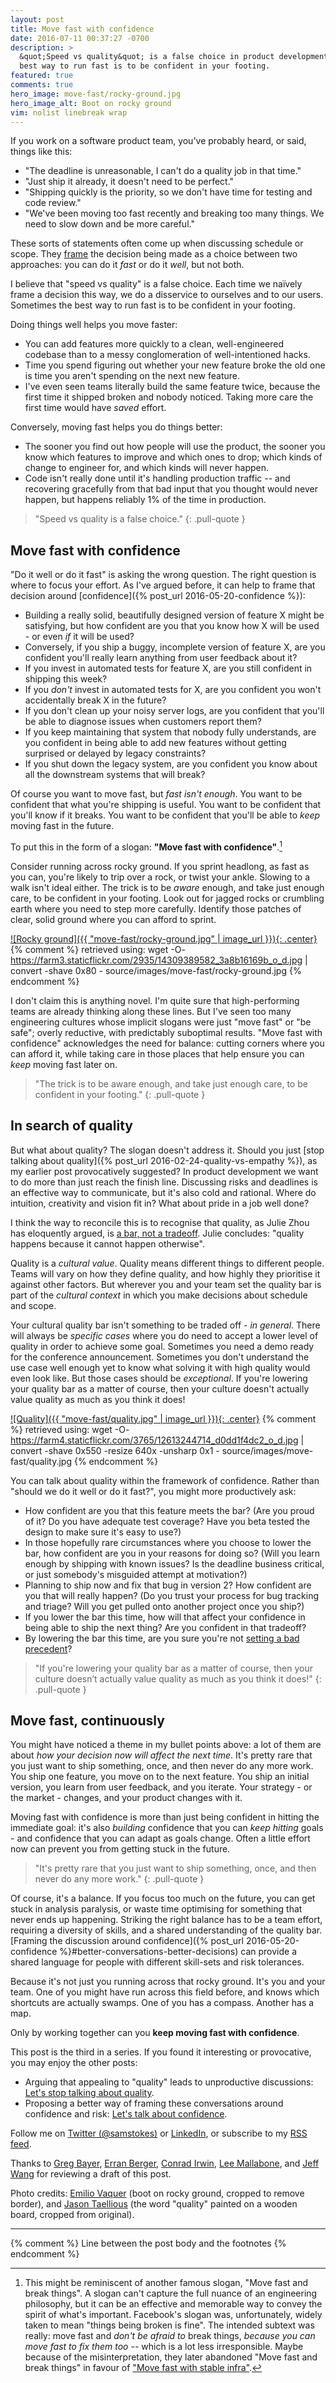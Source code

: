 ```yaml
---
layout: post
title: Move fast with confidence
date: 2016-07-11 00:37:27 -0700
description: >
  &quot;Speed vs quality&quot; is a false choice in product development.  Sometimes the
  best way to run fast is to be confident in your footing.
featured: true
comments: true
hero_image: move-fast/rocky-ground.jpg
hero_image_alt: Boot on rocky ground
vim: nolist linebreak wrap
---
```


If you work on a software product team, you've probably heard, or said, things like this:

* "The deadline is unreasonable, I can't do a quality job in that time."
* "Just ship it already, it doesn't need to be perfect."
* "Shipping quickly is the priority, so we don't have time for testing and code review."
* "We've been moving too fast recently and breaking too many things.  We need to slow down and be more careful."

These sorts of statements often come up when discussing schedule or scope.  They [frame](https://en.wikipedia.org/wiki/Framing_effect_(psychology)) the decision being made as a choice between two approaches: you can do it *fast* or do it *well*, but not both.

I believe that "speed vs quality" is a false choice.  Each time we naïvely frame a decision this way, we do a disservice to ourselves and to our users.  Sometimes the best way to run fast is to be confident in your footing.

<!-- more -->

Doing things well helps you move faster:

 * You can add features more quickly to a clean, well-engineered codebase than to a messy conglomeration of well-intentioned hacks.
 * Time you spend figuring out whether your new feature broke the old one is time you aren't spending on the next new feature.
 * I've even seen teams literally build the same feature twice, because the first time it shipped broken and nobody noticed.  Taking more care the first time would have *saved* effort.

Conversely, moving fast helps you do things better:

 * The sooner you find out how people will use the product, the sooner you know which features to improve and which ones to drop; which kinds of change to engineer for, and which kinds will never happen.
 * Code isn't really done until it's handling production traffic -- and recovering gracefully from that bad input that you thought would never happen, but happens reliably 1% of the time in production.

> "Speed vs quality is a false choice."
{: .pull-quote }

## Move fast with confidence

"Do it well or do it fast" is asking the wrong question.  The right question is where to focus your effort.  As I've argued before, it can help to frame that decision around [confidence]({% post_url 2016-05-20-confidence %}):

 * Building a really solid, beautifully designed version of feature X might be satisfying, but how confident are you that you know how X will be used - or even *if* it will be used?
 * Conversely, if you ship a buggy, incomplete version of feature X, are you confident you'll really learn anything from user feedback about it?
 * If you invest in automated tests for feature X, are you still confident in shipping this week?
 * If you *don't* invest in automated tests for X, are you confident you won't accidentally break X in the future?
 * If you don't clean up your noisy server logs, are you confident that you'll be able to diagnose issues when customers report them?
 * If you keep maintaining that system that nobody fully understands, are you confident in being able to add new features without getting surprised or delayed by legacy constraints?
 * If you shut down the legacy system, are you confident you know about all the downstream systems that will break?

Of course you want to move fast, but *fast isn't enough*.  You want to be confident that what you're shipping is useful.  You want to be confident that you'll know if it breaks.  You want to be confident that you'll be able to *keep* moving fast in the future.

To put this in the form of a slogan: __"Move fast with confidence"__.[^move-fast-and-break-things]

[^move-fast-and-break-things]: This might be reminiscent of another famous slogan, "Move fast and break things".  A slogan can't capture the full nuance of an engineering philosophy, but it can be an effective and memorable way to convey the spirit of what's important.  Facebook's slogan was, unfortunately, widely taken to mean "things being broken is fine".  The intended subtext was really: move fast and *don't be afraid to* break things, *because you can move fast to fix them too* -- which is a lot less irresponsible.  Maybe because of the misinterpretation, they later abandoned "Move fast and break things" in favour of ["Move fast with stable infra"](http://mashable.com/2014/04/30/facebooks-new-mantra-move-fast-with-stability/).

Consider running across rocky ground.  If you sprint headlong, as fast as you can, you're likely to trip over a rock, or twist your ankle.  Slowing to a walk isn't ideal either.  The trick is to be *aware* enough, and take just enough care, to be confident in your footing.  Look out for jagged rocks or crumbling earth where you need to step more carefully.  Identify those patches of clear, solid ground where you can afford to sprint.

[![Rocky ground]({{ "move-fast/rocky-ground.jpg" | image_url }}){: .center}](https://www.flickr.com/photos/wakonda/14309389582)
{% comment %}
retrieved using:
wget -O- https://farm3.staticflickr.com/2935/14309389582_3a8b16169b_o_d.jpg | convert -shave 0x80 - source/images/move-fast/rocky-ground.jpg
{% endcomment %}

I don't claim this is anything novel.  I'm quite sure that high-performing teams are already thinking along these lines.  But I've seen too many engineering cultures whose implicit slogans were just "move fast" or "be safe"; overly reductive, with predictably suboptimal results.  "Move fast with confidence" acknowledges the need for balance: cutting corners where you can afford it, while taking care in those places that help ensure you can *keep* moving fast later on.

> "The trick is to be aware enough, and take just enough care, to be confident in your footing."
{: .pull-quote }

## In search of quality

But what about quality?  The slogan doesn't address it.  Should you just [stop talking about quality]({% post_url 2016-02-24-quality-vs-empathy %}), as my earlier post provocatively suggested?  In product development we want to do more than just reach the finish line.  Discussing risks and deadlines is an effective way to communicate, but it's also cold and rational.  Where do intuition, creativity and vision fit in?  What about pride in a job well done?

I think the way to reconcile this is to recognise that quality, as Julie Zhou has eloquently argued, is [a bar, not a tradeoff](https://medium.com/the-year-of-the-looking-glass/quality-is-not-a-tradeoff-bcddf7c85553).  Julie concludes: "quality happens because it cannot happen otherwise".

Quality is a _cultural value_.  Quality means different things to different people.  Teams will vary on how they define quality, and how highly they prioritise it against other factors.  But wherever you and your team set the quality bar is part of the *cultural context* in which you make decisions about schedule and scope.

Your cultural quality bar isn't something to be traded off - *in general*.  There will always be *specific cases* where you do need to accept a lower level of quality in order to achieve some goal.  Sometimes you need a demo ready for the conference announcement.  Sometimes you don't understand the use case well enough yet to know what solving it with high quality would even look like.  But those cases should be *exceptional*.  If you're lowering your quality bar as a matter of course, then your culture doesn't actually value quality as much as you think it does!

[![Quality]({{ "move-fast/quality.jpg" | image_url }}){: .center}](https://www.flickr.com/photos/dreamsjung/12613244714)
{% comment %}
retrieved using:
wget -O- https://farm4.staticflickr.com/3765/12613244714_d0dd1f4dc2_o_d.jpg | convert -shave 0x550 -resize 640x -unsharp 0x1 - source/images/move-fast/quality.jpg
{% endcomment %}

You can talk about quality within the framework of confidence.  Rather than "should we do it well or do it fast?", you might more productively ask:

 * How confident are you that this feature meets the bar?  (Are you proud of it?  Do you have adequate test coverage?  Have you beta tested the design to make sure it's easy to use?)
 * In those hopefully rare circumstances where you choose to lower the bar, how confident are you in your reasons for doing so?  (Will you learn enough by shipping with known issues?  Is the deadline business critical, or just somebody's misguided attempt at motivation?)
 * Planning to ship now and fix that bug in version 2?  How confident are you that will really happen?  (Do you trust your process for bug tracking and triage?  Will you get pulled onto another project once you ship?)
 * If you lower the bar this time, how will that affect your confidence in being able to ship the next thing?  Are you confident in that tradeoff?
 * By lowering the bar this time, are you sure you're not [setting a bad precedent](http://donellameadows.org/archives/drift-to-low-performance/)?

> "If you're lowering your quality bar as a matter of course, then your culture doesn’t actually value quality as much as you think it does!"
{: .pull-quote }

## Move fast, continuously

You might have noticed a theme in my bullet points above: a lot of them are about *how your decision now will affect the next time*.  It's pretty rare that you just want to ship something, once, and then never do any more work.  You ship one feature, you move on to the next feature.  You ship an initial version, you learn from user feedback, and you iterate.  Your strategy - or the market - changes, and your product changes with it.

Moving fast with confidence is more than just being confident in hitting the immediate goal: it's also *building* confidence that you can *keep hitting* goals - and confidence that you can adapt as goals change.  Often a little effort now can prevent you from getting stuck in the future.

> "It's pretty rare that you just want to ship something, once, and then never do any more work."
{: .pull-quote }

Of course, it's a balance.  If you focus too much on the future, you can get stuck in analysis paralysis, or waste time optimising for something that never ends up happening.  Striking the right balance has to be a team effort, requiring a diversity of skills, and a shared understanding of the quality bar.  [Framing the discussion around confidence]({% post_url 2016-05-20-confidence %}#better-conversations-better-decisions) can provide a shared language for people with different skill-sets and risk tolerances.

Because it's not just you running across that rocky ground.  It's you and your team.  One of you might have run across this field before, and knows which shortcuts are actually swamps.  One of you has a compass.  Another has a map.

Only by working together can you **keep moving fast with confidence**.


<p class="credits">
This post is the third in a series.  If you found it interesting or
provocative, you may enjoy the other posts:
</p>
<ul class="credits">
  <li>
    Arguing that appealing to "quality" leads to unproductive discussions:
    <a href="{% post_url 2016-02-24-quality-vs-empathy %}">Let's stop talking about quality</a>.
  </li>
  <li>
    Proposing a better way of framing these conversations around confidence and risk:
    <a href="{% post_url 2016-05-20-confidence %}">Let's talk about confidence</a>.
  </li>
</ul>

<p class="credits">
Follow me on
<a href="https://twitter.com/intent/follow?screen_name=samstokes">Twitter (@samstokes)</a>
or
<a target="_blank" href="https://www.linkedin.com/in/samstokesuk">LinkedIn</a>, or subscribe to my
<a target="_blank" href="/atom.xml">RSS feed</a>.
</p>

<p class="credits">
Thanks to
<a href="https://www.linkedin.com/in/gbayer">Greg Bayer</a>,
<a href="https://www.linkedin.com/in/erranberger">Erran Berger</a>,
<a href="https://www.linkedin.com/in/conradirwin">Conrad Irwin</a>,
<a href="https://www.linkedin.com/in/leemallabone">Lee Mallabone</a>, and
<a href="https://www.linkedin.com/in/jeffwang11">Jeff Wang</a>
for reviewing a draft of this post.
</p>

<p class="credits">
Photo credits:
<a href="https://www.flickr.com/photos/wakonda/14309389582">Emilio Vaquer</a>
(boot on rocky ground, cropped to remove border), and
<a href="https://www.flickr.com/photos/dreamsjung/12613244714">Jason Taellious</a>
(the word "quality" painted on a wooden board, cropped from original).
</p>

---
{% comment %} Line between the post body and the footnotes {% endcomment %}
